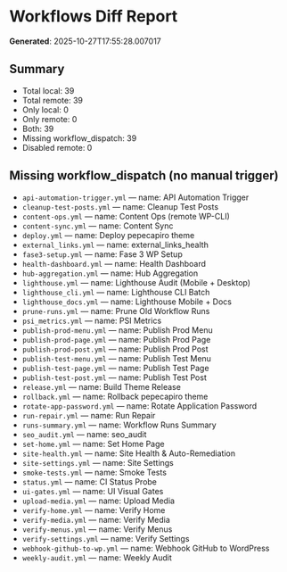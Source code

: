 # Workflows Diff Report
**Generated**: 2025-10-27T17:55:28.007017

## Summary
- Total local: 39
- Total remote: 39
- Only local: 0
- Only remote: 0
- Both: 39
- Missing workflow_dispatch: 39
- Disabled remote: 0

## Missing workflow_dispatch (no manual trigger)
- `api-automation-trigger.yml` — name: API Automation Trigger
- `cleanup-test-posts.yml` — name: Cleanup Test Posts
- `content-ops.yml` — name: Content Ops (remote WP-CLI)
- `content-sync.yml` — name: Content Sync
- `deploy.yml` — name: Deploy pepecapiro theme
- `external_links.yml` — name: external_links_health
- `fase3-setup.yml` — name: Fase 3 WP Setup
- `health-dashboard.yml` — name: Health Dashboard
- `hub-aggregation.yml` — name: Hub Aggregation
- `lighthouse.yml` — name: Lighthouse Audit (Mobile + Desktop)
- `lighthouse_cli.yml` — name: Lighthouse CLI Batch
- `lighthouse_docs.yml` — name: Lighthouse Mobile + Docs
- `prune-runs.yml` — name: Prune Old Workflow Runs
- `psi_metrics.yml` — name: PSI Metrics
- `publish-prod-menu.yml` — name: Publish Prod Menu
- `publish-prod-page.yml` — name: Publish Prod Page
- `publish-prod-post.yml` — name: Publish Prod Post
- `publish-test-menu.yml` — name: Publish Test Menu
- `publish-test-page.yml` — name: Publish Test Page
- `publish-test-post.yml` — name: Publish Test Post
- `release.yml` — name: Build Theme Release
- `rollback.yml` — name: Rollback pepecapiro theme
- `rotate-app-password.yml` — name: Rotate Application Password
- `run-repair.yml` — name: Run Repair
- `runs-summary.yml` — name: Workflow Runs Summary
- `seo_audit.yml` — name: seo_audit
- `set-home.yml` — name: Set Home Page
- `site-health.yml` — name: Site Health & Auto-Remediation
- `site-settings.yml` — name: Site Settings
- `smoke-tests.yml` — name: Smoke Tests
- `status.yml` — name: CI Status Probe
- `ui-gates.yml` — name: UI Visual Gates
- `upload-media.yml` — name: Upload Media
- `verify-home.yml` — name: Verify Home
- `verify-media.yml` — name: Verify Media
- `verify-menus.yml` — name: Verify Menus
- `verify-settings.yml` — name: Verify Settings
- `webhook-github-to-wp.yml` — name: Webhook GitHub to WordPress
- `weekly-audit.yml` — name: Weekly Audit
